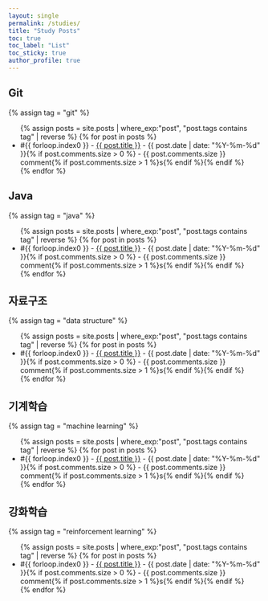 ```yaml
---
layout: single
permalink: /studies/
title: "Study Posts"
toc: true
toc_label: "List"
toc_sticky: true
author_profile: true
---
```


## Git

{% assign tag = "git" %}

<ul>
{% assign posts = site.posts | where_exp:"post", "post.tags contains tag" | reverse %}
{% for post in posts %}
  <li><span>#{{ forloop.index0 }}</span> - <a href="{{ post.url }}">{{ post.title }}</a> - {{ post.date | date: "%Y-%m-%d" }}{% if post.comments.size > 0 %} - {{ post.comments.size }} comment{% if post.comments.size > 1 %}s{% endif %}{% endif %}</li>
{% endfor %}
</ul>


## Java

{% assign tag = "java" %}

<ul>
{% assign posts = site.posts | where_exp:"post", "post.tags contains tag" | reverse %}
{% for post in posts %}
  <li><span>#{{ forloop.index0 }}</span> - <a href="{{ post.url }}">{{ post.title }}</a> - {{ post.date | date: "%Y-%m-%d" }}{% if post.comments.size > 0 %} - {{ post.comments.size }} comment{% if post.comments.size > 1 %}s{% endif %}{% endif %}</li>
{% endfor %}
</ul>


## 자료구조

{% assign tag = "data structure" %}

<ul>
{% assign posts = site.posts | where_exp:"post", "post.tags contains tag" | reverse %}
{% for post in posts %}
  <li><span>#{{ forloop.index0 }}</span> - <a href="{{ post.url }}">{{ post.title }}</a> - {{ post.date | date: "%Y-%m-%d" }}{% if post.comments.size > 0 %} - {{ post.comments.size }} comment{% if post.comments.size > 1 %}s{% endif %}{% endif %}</li>
{% endfor %}
</ul>


## 기계학습

{% assign tag = "machine learning" %}

<ul>
{% assign posts = site.posts | where_exp:"post", "post.tags contains tag" | reverse %}
{% for post in posts %}
  <li><span>#{{ forloop.index0 }}</span> - <a href="{{ post.url }}">{{ post.title }}</a> - {{ post.date | date: "%Y-%m-%d" }}{% if post.comments.size > 0 %} - {{ post.comments.size }} comment{% if post.comments.size > 1 %}s{% endif %}{% endif %}</li>
{% endfor %}
</ul>


## 강화학습

{% assign tag = "reinforcement learning" %}

<ul>
{% assign posts = site.posts | where_exp:"post", "post.tags contains tag" | reverse %}
{% for post in posts %}
  <li><span>#{{ forloop.index0 }}</span> - <a href="{{ post.url }}">{{ post.title }}</a> - {{ post.date | date: "%Y-%m-%d" }}{% if post.comments.size > 0 %} - {{ post.comments.size }} comment{% if post.comments.size > 1 %}s{% endif %}{% endif %}</li>
{% endfor %}
</ul>
